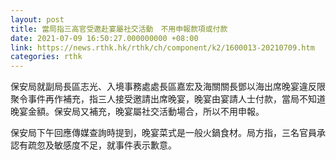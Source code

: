 ```yaml
---
layout: post
title: 當局指三高官受邀赴宴屬社交活動　不用申報款項或付款
date: 2021-07-09 16:50:27.000000000 +08:00
link: https://news.rthk.hk/rthk/ch/component/k2/1600013-20210709.htm
categories: rthk
---
```


保安局就副局長區志光、入境事務處處長區嘉宏及海關關長鄧以海出席晚宴違反限聚令事件再作補充，指三人接受邀請出席晚宴，晚宴由宴請人士付款，當局不知道晚宴金額。保安局又補充，晚宴屬社交活動場合，所以不用申報。

保安局下午回應傳媒查詢時提到，晚宴菜式是一般火鍋食材。局方指，三名官員承認有疏忽及敏感度不足，就事件表示歉意。
